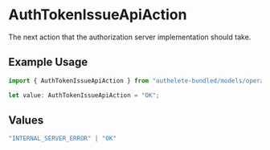 # AuthTokenIssueApiAction

The next action that the authorization server implementation should take.

## Example Usage

```typescript
import { AuthTokenIssueApiAction } from "authelete-bundled/models/operations";

let value: AuthTokenIssueApiAction = "OK";
```

## Values

```typescript
"INTERNAL_SERVER_ERROR" | "OK"
```